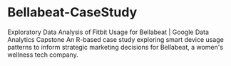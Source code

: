 # Bellabeat-CaseStudy
Exploratory Data Analysis of Fitbit Usage for Bellabeat | Google Data Analytics Capstone An R-based case study exploring smart device usage patterns to inform strategic marketing decisions for Bellabeat, a women's wellness tech company.
